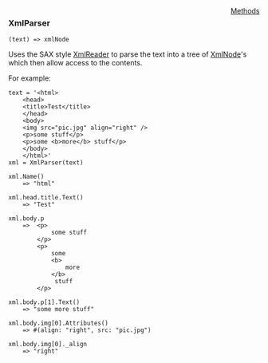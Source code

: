 <div style="float:right"><span class="toplinks"><a href="XmlParser/Methods">Methods</a></span></div>

### XmlParser

``` suneido
(text) => xmlNode
```

Uses the SAX style [XmlReader](<XmlReader.md>) to parse the text into a tree of [XmlNode](<XmlNode.md>)'s which then allow access to the contents.

For example:

``` suneido
text = '<html>
    <head>
    <title>Test</title>
    </head>
    <body>
    <img src="pic.jpg" align="right" />
    <p>some stuff</p>
    <p>some <b>more</b> stuff</p>
    </body>
    </html>'
xml = XmlParser(text)

xml.Name()
    => "html"

xml.head.title.Text()
    => "Test"

xml.body.p
    =>  <p>
            some stuff
        </p>
        <p>
            some 
            <b>
                more
            </b>
             stuff
        </p>

xml.body.p[1].Text()
    => "some more stuff"
    
xml.body.img[0].Attributes()
    => #(align: "right", src: "pic.jpg")

xml.body.img[0]._align
    => "right"
```
